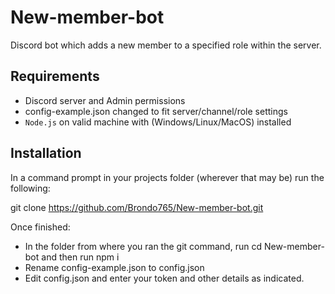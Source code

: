 # New-member-bot
Discord bot which adds a new member to a specified role within the server.

## Requirements
- Discord server and Admin permissions
- config-example.json changed to fit server/channel/role settings
- `Node.js` on valid machine with (Windows/Linux/MacOS) installed

## Installation
In a command prompt in your projects folder (wherever that may be) run the following:

git clone https://github.com/Brondo765/New-member-bot.git

Once finished:

- In the folder from where you ran the git command, run cd New-member-bot and then run npm i
- Rename config-example.json to config.json
- Edit config.json and enter your token and other details as indicated.
